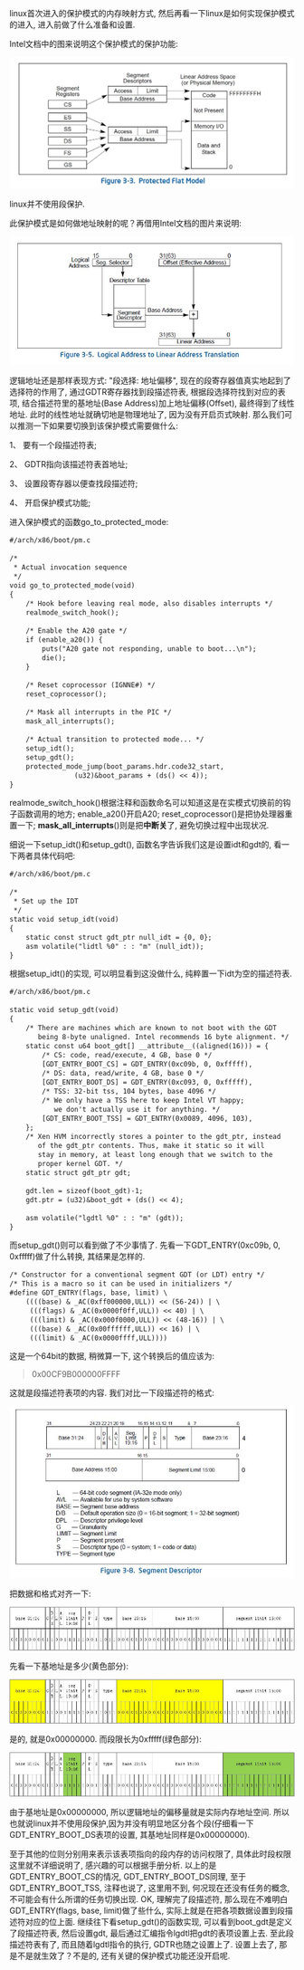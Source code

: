 linux首次进入的保护模式的内存映射方式, 然后再看一下linux是如何实现保护模式的进入, 进入前做了什么准备和设置. 

Intel文档中的图来说明这个保护模式的保护功能: 

![config](images/1.png)

linux并不使用段保护. 

此保护模式是如何做地址映射的呢？再借用Intel文档的图片来说明: 

![config](images/2.png)

逻辑地址还是那样表现方式: "段选择: 地址偏移", 现在的段寄存器值真实地起到了选择符的作用了, 通过GDTR寄存器找到段描述符表, 根据段选择符找到对应的表项, 结合描述符里的基地址(Base Address)加上地址偏移(Offset), 最终得到了线性地址. 此时的线性地址就确切地是物理地址了, 因为没有开启页式映射. 那么我们可以推测一下如果要切换到该保护模式需要做什么: 

1、 要有一个段描述符表; 

2、 GDTR指向该描述符表首地址; 

3、 设置段寄存器以便查找段描述符; 

4、 开启保护模式功能; 

进入保护模式的函数go\_to\_protected\_mode:

```
#/arch/x86/boot/pm.c
 
/*
 * Actual invocation sequence
 */
void go_to_protected_mode(void)
{
    /* Hook before leaving real mode, also disables interrupts */
    realmode_switch_hook();
 
    /* Enable the A20 gate */
    if (enable_a20()) {
        puts("A20 gate not responding, unable to boot...\n");
        die();
    }
 
    /* Reset coprocessor (IGNNE#) */
    reset_coprocessor();
 
    /* Mask all interrupts in the PIC */
    mask_all_interrupts();
 
    /* Actual transition to protected mode... */
    setup_idt();
    setup_gdt();
    protected_mode_jump(boot_params.hdr.code32_start,
                (u32)&boot_params + (ds() << 4));
}
```

realmode\_switch\_hook()根据注释和函数命名可以知道这是在实模式切换前的钩子函数调用的地方; enable\_a20()开启A20; reset\_coprocessor()是把协处理器重置一下; **mask\_all\_interrupts**()则是把**中断关**了, 避免切换过程中出现状况. 

细说一下setup\_idt()和setup\_gdt(), 函数名字告诉我们这是设置idt和gdt的, 看一下两者具体代码吧: 

```
#/arch/x86/boot/pm.c

/*
 * Set up the IDT
 */
static void setup_idt(void)
{
    static const struct gdt_ptr null_idt = {0, 0};
    asm volatile("lidtl %0" : : "m" (null_idt));
}
```

根据setup\_idt()的实现, 可以明显看到这没做什么, 纯粹置一下idt为空的描述符表. 

```
#/arch/x86/boot/pm.c
 
static void setup_gdt(void)
{
    /* There are machines which are known to not boot with the GDT
       being 8-byte unaligned. Intel recommends 16 byte alignment. */
    static const u64 boot_gdt[] __attribute__((aligned(16))) = {
        /* CS: code, read/execute, 4 GB, base 0 */
        [GDT_ENTRY_BOOT_CS] = GDT_ENTRY(0xc09b, 0, 0xfffff),
        /* DS: data, read/write, 4 GB, base 0 */
        [GDT_ENTRY_BOOT_DS] = GDT_ENTRY(0xc093, 0, 0xfffff),
        /* TSS: 32-bit tss, 104 bytes, base 4096 */
        /* We only have a TSS here to keep Intel VT happy;
           we don't actually use it for anything. */
        [GDT_ENTRY_BOOT_TSS] = GDT_ENTRY(0x0089, 4096, 103),
    };
    /* Xen HVM incorrectly stores a pointer to the gdt_ptr, instead
       of the gdt_ptr contents. Thus, make it static so it will
       stay in memory, at least long enough that we switch to the
       proper kernel GDT. */
    static struct gdt_ptr gdt;
 
    gdt.len = sizeof(boot_gdt)-1;
    gdt.ptr = (u32)&boot_gdt + (ds() << 4);
 
    asm volatile("lgdtl %0" : : "m" (gdt));
}
```

而setup\_gdt()则可以看到做了不少事情了. 先看一下GDT\_ENTRY(0xc09b, 0, 0xfffff)做了什么转换, 其结果是怎样的. 

```
/* Constructor for a conventional segment GDT (or LDT) entry */
/* This is a macro so it can be used in initializers */
#define GDT_ENTRY(flags, base, limit) \
    ((((base) & _AC(0xff000000,ULL)) << (56-24)) | \
     (((flags) & _AC(0x0000f0ff,ULL)) << 40) | \
     (((limit) & _AC(0x000f0000,ULL)) << (48-16)) | \
     (((base) & _AC(0x00ffffff,ULL)) << 16) | \
     (((limit) & _AC(0x0000ffff,ULL))))
```

这是一个64bit的数据, 稍微算一下, 这个转换后的值应该为: 

> 0x00CF9B000000FFFF

这就是段描述符表项的内容. 我们对比一下段描述符的格式: 

![config](images/3.png)

把数据和格式对齐一下: 

![config](images/4.png)

先看一下基地址是多少(黄色部分): 

![config](images/5.png)

是的, 就是0x00000000. 而段限长为0xfffff(绿色部分):

![config](images/6.png)

由于基地址是0x00000000, 所以逻辑地址的偏移量就是实际内存地址空间. 所以也就说linux并不使用段保护,因为并没有明显地区分各个段(仔细看一下GDT\_ENTRY\_BOOT\_DS表项的设置, 其基地址同样是0x00000000). 

至于其他的位则分别用来表示该表项指向的段内存的访问权限了, 具体此时段权限这里就不详细说明了, 感兴趣的可以根据手册分析. 以上的是GDT\_ENTRY\_BOOT\_CS的情况, GDT\_ENTRY\_BOOT\_DS同理, 至于GDT\_ENTRY\_BOOT\_TSS, 注释也说了, 这里用不到, 何况现在还没有任务的概念, 不可能会有什么所谓的任务切换出现. OK, 理解完了段描述符, 那么现在不难明白GDT\_ENTRY(flags, base, limit)做了些什么, 实际上就是在把各项数据设置到段描述符对应的位上面. 继续往下看setup\_gdt()的函数实现, 可以看到boot\_gdt是定义了段描述符表, 然后设置gdt, 最后通过汇编指令lgdtl把gdt的表项设置上去. 至此段描述符表有了, 而且随着lgdtl指令的执行, GDTR也随之设置上了. 设置上去了, 那是不是就生效了？不是的, 还有关键的保护模式功能还没开启呢. 